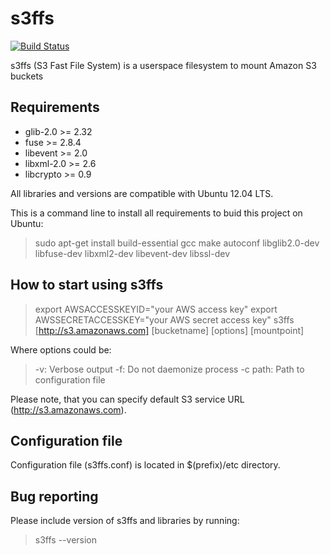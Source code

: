 # s3ffs

[![Build Status](https://secure.travis-ci.org/skoobe/s3ffs.png)](https://secure.travis-ci.org/skoobe/s3ffs)

s3ffs (S3 Fast File System) is a userspace filesystem to mount Amazon S3 buckets

Requirements
------------

* glib-2.0 >= 2.32
* fuse >= 2.8.4
* libevent >= 2.0
* libxml-2.0 >= 2.6
* libcrypto >= 0.9

All libraries and versions are compatible with Ubuntu 12.04 LTS.

This is a command line to install all requirements to buid this project on Ubuntu:

> sudo apt-get install build-essential gcc make autoconf libglib2.0-dev libfuse-dev libxml2-dev libevent-dev libssl-dev

How to start using s3ffs
------------------------

> export AWSACCESSKEYID="your AWS access key"
> export AWSSECRETACCESSKEY="your AWS secret access key"
> s3ffs [http://s3.amazonaws.com] [bucketname] [options] [mountpoint]

Where options could be:

> -v: Verbose output
> -f: Do not daemonize process
> -c path:  Path to configuration file

Please note, that you can specify default S3 service URL (http://s3.amazonaws.com).

Configuration file
------------------
    
Configuration file (s3ffs.conf) is located in $(prefix)/etc directory.

Bug reporting
-------------
    
Please include version of s3ffs and libraries by running:

> s3ffs --version

